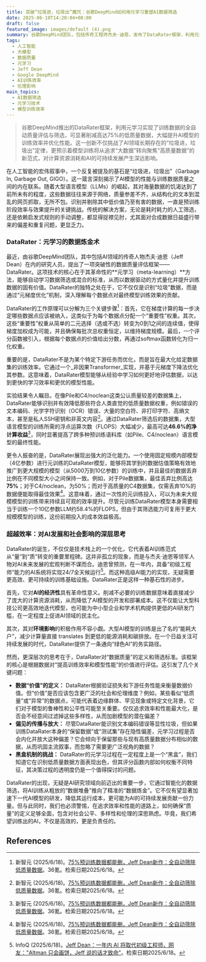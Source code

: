 ```yaml
---
title: 突破“垃圾进，垃圾出”魔咒：谷歌DeepMind如何用元学习重塑AI数据筛选
date: 2025-06-18T14:20:04+08:00
draft: false
featured_image: images/default (4).png
summary: 谷歌DeepMind团队，包括传奇工程师杰夫·迪恩，发布了DataRater框架，利用元学习实现了训练数据的全自动质量筛选，最高可剔除75%的低质量数据。这项技术显著提升了模型训练效率，降低了计算成本，并提高了最终模型性能，标志着AI训练正从追求数据规模转向关注数据质量的新阶段，但同时也引发了对数据“价值”定义和潜在偏见传播的深层思考。
tags: 
  - 人工智能
  - 大模型
  - 数据质量
  - 元学习
  - Jeff Dean
  - Google DeepMind
  - AI训练效率
  - 伦理影响
main_topics: 
  - AI数据筛选
  - 元学习技术
  - 模型训练效率
---
```


> 谷歌DeepMind推出的DataRater框架，利用元学习实现了训练数据的全自动质量评估与筛选，可显著削减高达75%的低质量数据，大幅提升AI模型的训练效率并优化性能。这一创新不仅挑战了AI领域长期存在的“垃圾进，垃圾出”定律，更预示着模型训练将从追求“大数据”转向聚焦“高质量数据”的新范式，对计算资源消耗和AI的可持续发展产生深远影响。

在人工智能的宏伟叙事中，一个反复被提及的基石是“垃圾进，垃圾出”（Garbage In, Garbage Out, GIGO）。这一箴言深刻揭示了AI模型的性能与训练数据质量之间的内在联系。随着大型语言模型（LLMs）的崛起，其对海量数据的饥渴达到了前所未有的程度，这些数据往往来源于网络，质量参差不齐，从结构化的文本到混乱的网页抓取，无所不包。识别并剔除其中低价值乃至有害的数据，一直是预训练阶段效率与效果提升的关键挑战。传统的解决方案，无论是耗时耗力的人工筛选，还是依赖启发式规则的手动调整，都显得捉襟见肘，尤其面对合成数据日益盛行带来的偏差和重复问题，更显乏力。

### DataRater：元学习的数据炼金术

最近，由谷歌DeepMind团队，其中包括AI领域的传奇人物杰夫·迪恩（Jeff Dean）在内的研究人员，提出了一项突破性的数据质量评估框架——DataRater。这项技术的核心在于其革命性的**元学习（meta-learning）**方法，能够自动学习数据筛选或混合的标准，从而以数据驱动的方式量化并提升训练数据的固有价值。DataRater的独特之处在于，它不仅仅是识别“垃圾”数据，而是通过“元梯度优化”机制，深入理解每个数据点对最终模型训练效果的贡献。

DataRater的工作原理可以分解为三个关键步骤[^1]：首先，它在梯度计算的每一步决定哪些数据点应该被纳入，这类似于为每个数据点分配一个“重要性”权重。其次，这些“重要性”权重从简单的二元选择（选或不选）转变为0到1之间的连续值，使得梯度加权成为可能，并且确保每批次总权重恒定，以维持梯度规模。最后，一个评分函数被引入，根据每个数据点的价值给出分数，再通过softmax函数转化为归一化权重。

重要的是，DataRater不是为某个特定下游任务而优化，而是旨在最大化给定数据集的训练效率。它通过一个_非因果Transformer_实现，并基于元梯度下降法优化其参数。这意味着，DataRater模型能够从经验中学习如何更好地评估数据，以达到更快的学习效率和更优的模型性能。

实验结果令人瞩目。在像Pile和C4/noclean这类公认质量较差的数据集上，DataRater能够识别并有效降低那些符合人类直觉的低质量数据权重，例如错误的文本编码、光学字符识别（OCR）错误、大量的空白符、非打印字符、高熵文本，甚至是私人SSH密钥和非英文内容[^1]。通过DataRater筛选后的数据集，大型语言模型的训练所需的浮点运算次数（FLOPS）大幅减少，最高可达**46.6%的净计算收益**[^1]，同时显著提高了跨多种预训练语料库（如Pile、C4/noclean）语言模型的最终性能。

更令人振奋的是，DataRater展现出强大的泛化能力。一个使用固定规模内部模型（4亿参数）进行元训练的DataRater模型，能够将其学到的数据估值策略有效地推广到更大规模的模型（从5000万到10亿参数）的训练中，并且最佳的数据丢弃比例在不同模型大小之间保持一致。例如，对于Pile数据集，最佳丢弃比例高达**75%**；对于C4/noclean，为50%；而对于高质量的C4数据集，仅需丢弃10%的数据便能取得最佳效果[^1]。这意味着，通过一次性的元训练投入，可以为未来大规模模型的训练带来持续且可观的效率提升。尽管元训练DataRater模型本身需要相当于训练一个10亿参数LLM约58.4%的FLOPS，但由于其筛选能力可复用于更大规模模型的训练，这份前期投入的成本效益极高。

### 超越效率：对AI发展和社会影响的深层思考

DataRater的诞生，不仅仅是技术栈上的一个优化，它代表着AI训练范式从“量”到“质”转变的重要里程碑。这并非孤立的现象，而是与杰夫·迪恩等领军人物对AI未来发展的宏观判断不谋而合。迪恩曾预测，在一年内，具备“初级工程师”能力的AI系统将实现24/7全天候运行[^4]。而这种高级AI能力的实现，无疑需要更高效、更可持续的训练基础设施。DataRater正是这样一种基石性的进步。

首先，它对**AI的经济性**具有革命性意义。削减不必要的训练数据意味着直接减少了庞大的计算资源消耗，从而降低了AI模型的开发和部署成本。这不仅能让大型科技公司更高效地迭代模型，也可能为中小型企业和学术机构提供更低的AI研发门槛，在一定程度上促进AI领域的民主化。

其次，其对**环境影响**的积极作用不容小觑。大型AI模型的训练是出了名的“能耗大户”，减少计算量直接 translates 到更低的能源消耗和碳排放。在一个日益关注可持续发展的时代，DataRater提供了一条通向“绿色AI”的务实路径。

然而，更深层次的思考在于，DataRater对“数据质量”的定义和筛选标准。该框架的核心是根据数据对“提高训练效率和模型性能”的价值进行评估。这引发了几个关键问题：

*   **数据“价值”的定义：** DataRater根据验证损失和下游任务性能来衡量数据价值。但“价值”是否应该包含更广泛的社会和伦理维度？例如，某些看似“低质量”或“异常”的数据点，可能代表着边缘群体、罕见现象或特定文化背景，它们对于模型的鲁棒性和公平性可能至关重要。仅仅追求效率和性能最大化，是否会不经意间过滤掉这些多样性，从而加剧模型的潜在偏差？
*   **偏见的传播与放大：** 尽管DataRater能识别文本编码错误等显性垃圾，但如果训练DataRater本身的“保留数据”或“测试集”存在隐性偏差，元学习过程是否会内化并放大这种偏差？它会倾向于保留那些与现有高质量数据分布相似的数据，从而巩固主流叙事，而忽略了需要更广泛视角的数据？
*   **黑盒机制的挑战：** DataRater的元学习过程在一定程度上是一个“黑盒”，我们知道它在识别低质量数据方面表现出色，但其评分函数内部如何权衡不同特征，其决策过程的透明度仍是一个值得探讨的问题。

DataRater的出现，无疑是AI研究领域向前迈出的重要一步，它通过智能化的数据筛选，将AI训练从粗放的“数据堆叠”推向了精准的“数据炼金”。它不仅有望显著加速下一代AI模型的研发，降低其运行成本，更可能为AI的可持续发展贡献一份力量。但与此同时，我们也必须警惕，在追求效率和性能的道路上，如何确保“质量”的定义足够全面，包含对社会公平、多样性和伦理的深思熟虑。毕竟，我们希望训练出的AI，不仅是高效的，更是负责任的。

## References
[^1]: 新智元 (2025/6/18)。[75%预训练数据都能删，Jeff Dean新作：全自动筛除低质量数据](https://36kr.com/p/3341468436461831)。36氪。检索日期2025/6/18。
[^2]: arXiv (2025/5/17)。[Meta-Learning for Data Filtering: Filtering Data to Maximize Training Efficiency](https://arxiv.org/pdf/2505.17895)。检索日期2025/6/18。
[^3]: 每时AI (2025/6/18)。[75%预训练数据都能删!Jeff Dean新作：全自动筛除低质量数据](https://mmssai.com/archives/tag/%E6%95%B0%E6%8D%AE%E7%AD%9B%E9%80%89)。检索日期2025/6/18。
[^4]: InfoQ (2025/6/18)。[Jeff Dean：一年内 AI 将取代初级工程师，网友："Altman 只会画饼，Jeff 说的话才致命"](https://www.infoq.cn/article/R41mYyV1F7RS3dC1yIKM)。检索日期2025/6/18。
